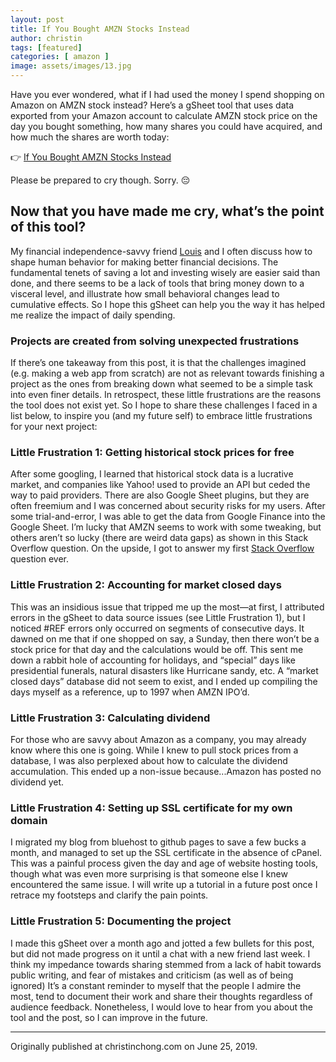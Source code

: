 ```yaml
---
layout: post
title: If You Bought AMZN Stocks Instead
author: christin
tags: [featured]
categories: [ amazon ]
image: assets/images/13.jpg
---
```


Have you ever wondered, what if I had used the money I spend shopping on Amazon on AMZN stock instead? Here’s a gSheet tool that uses data exported from your Amazon account to calculate AMZN stock price on the day you bought something, how many shares you could have acquired, and how much the shares are worth today:

👉 [If You Bought AMZN Stocks Instead](https://docs.google.com/spreadsheets/d/1jswNLD2J99liX14vyClqG51xtXeHCD7zPgXpCfuspUc/edit?usp=sharing)

Please be prepared to cry though. Sorry. 😔

## Now that you have made me cry, what’s the point of this tool?
My financial independence-savvy friend [Louis](https://www.youtube.com/watch?v=hLVGK6G34Q8) and I often discuss how to shape human behavior for making better financial decisions. The fundamental tenets of saving a lot and investing wisely are easier said than done, and there seems to be a lack of tools that bring money down to a visceral level, and illustrate how small behavioral changes lead to cumulative effects. So I hope this gSheet can help you the way it has helped me realize the impact of daily spending.

### Projects are created from solving unexpected frustrations
If there’s one takeaway from this post, it is that the challenges imagined (e.g. making a web app from scratch) are not as relevant towards finishing a project as the ones from breaking down what seemed to be a simple task into even finer details. In retrospect, these little frustrations are the reasons the tool does not exist yet. So I hope to share these challenges I faced in a list below, to inspire you (and my future self) to embrace little frustrations for your next project:

### Little Frustration 1: Getting historical stock prices for free
After some googling, I learned that historical stock data is a lucrative market, and companies like Yahoo! used to provide an API but ceded the way to paid providers. There are also Google Sheet plugins, but they are often freemium and I was concerned about security risks for my users. After some trial-and-error, I was able to get the data from Google Finance into the Google Sheet. I’m lucky that AMZN seems to work with some tweaking, but others aren’t so lucky (there are weird data gaps) as shown in this Stack Overflow question. On the upside, I got to answer my first [Stack Overflow](https://stackoverflow.com/questions/55991372/how-to-get-historic-vix-data-in-google-spreadsheet/56177887#56177887) question ever.

### Little Frustration 2: Accounting for market closed days
This was an insidious issue that tripped me up the most—at first, I attributed errors in the gSheet to data source issues (see Little Frustration 1), but I noticed #REF errors only occurred on segments of consecutive days. It dawned on me that if one shopped on say, a Sunday, then there won’t be a stock price for that day and the calculations would be off. This sent me down a rabbit hole of accounting for holidays, and “special” days like presidential funerals, natural disasters like Hurricane sandy, etc. A “market closed days” database did not seem to exist, and I ended up compiling the days myself as a reference, up to 1997 when AMZN IPO’d.

### Little Frustration 3: Calculating dividend
For those who are savvy about Amazon as a company, you may already know where this one is going. While I knew to pull stock prices from a database, I was also perplexed about how to calculate the dividend accumulation. This ended up a non-issue because...Amazon has posted no dividend yet.

### Little Frustration 4: Setting up SSL certificate for my own domain
I migrated my blog from bluehost to github pages to save a few bucks a month, and managed to set up the SSL certificate in the absence of cPanel. This was a painful process given the day and age of website hosting tools, though what was even more surprising is that someone else I knew encountered the same issue. I will write up a tutorial in a future post once I retrace my footsteps and clarify the pain points.

### Little Frustration 5: Documenting the project
I made this gSheet over a month ago and jotted a few bullets for this post, but did not made progress on it until a chat with a new friend last week. I think my impedance towards sharing stemmed from a lack of habit towards public writing, and fear of mistakes and criticism (as well as of being ignored) It’s a constant reminder to myself that the people I admire the most, tend to document their work and share their thoughts regardless of audience feedback. Nonetheless, I would love to hear from you about the tool and the post, so I can improve in the future.

---

Originally published at christinchong.com on June 25, 2019.
